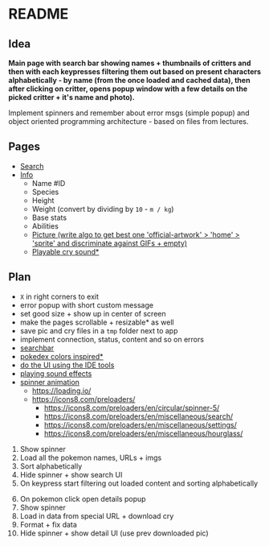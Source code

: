 # README

## Idea

**Main page with search bar showing names + thumbnails of critters
and then with each keypresses filtering them out based on present
characters alphabetically - by name (from the once loaded and
cached data), then after clicking on critter, opens popup window
with a few details on the picked critter + it's name and photo).**

Implement spinners and remember about error msgs (simple popup)
and object oriented programming architecture - based on files from
lectures.

## Pages

- [Search](https://pokeapi.co/api/v2/pokemon?limit=100000&offset=0)
- [Info](https://pokeapi.co/api/v2/pokemon/1/)
	- Name #ID
	- Species
	- Height
	- Weight (convert by dividing by `10` - `m / kg`)
	- Base stats
	- Abilities
	- [Picture (write algo to get best one 'official-artwork' > 'home' > 'sprite' and discriminate against GIFs + empty)](decidueye-hisui)
	- [Playable cry sound\*](https://raw.githubusercontent.com/PokeAPI/cries/main/cries/pokemon/latest/1.ogg)

## Plan

- `X` in right corners to exit
- error popup with short custom message
- set good size + show up in center of screen
- make the pages scrollable + resizable\* as well
- save pic and cry files in a `tmp` folder next to app
- implement connection, status, content and so on errors
- [searchbar](https://stackoverflow.com/questions/19868287/how-can-i-make-a-search-box-in-java)
- [pokedex colors inspired\*](https://www.google.com/search?q=pokedex+device&ie=UTF-8#vhid=zqRulov4memzIM&vssid=_Bf5DaPrhEpeFxc8PiePgkQU_44)
- [do the UI using the IDE tools](https://www.youtube.com/watch?v=0d_IIXaV59s)
- [playing sound effects](https://stackoverflow.com/questions/15526255/best-way-to-get-sound-on-button-press-for-a-java-calculator)
- [spinner animation](https://stackoverflow.com/questions/7634402/creating-a-nice-loading-animation)
	- <https://loading.io/>
	- <https://icons8.com/preloaders/>
		- <https://icons8.com/preloaders/en/circular/spinner-5/>
		- <https://icons8.com/preloaders/en/miscellaneous/search/>
		- <https://icons8.com/preloaders/en/miscellaneous/settings/>
		- <https://icons8.com/preloaders/en/miscellaneous/hourglass/>

1. Show spinner
2. Load all the pokemon names, URLs + imgs
3. Sort alphabetically
4. Hide spinner + show search UI
5. On keypress start filtering out loaded content and sorting alphabetically
<!-- -->
6. On pokemon click open details popup
7. Show spinner
8. Load in data from special URL + download cry
9. Format + fix data
10. Hide spinner + show detail UI (use prev downloaded pic)
